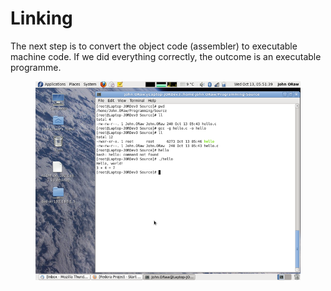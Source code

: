 # Linking

The next step is to convert the object code (assembler) to executable machine code. If we did everything correctly, the outcome is an executable programme.

<figure><img src="../.gitbook/assets/image (1).png" alt=""><figcaption></figcaption></figure>
